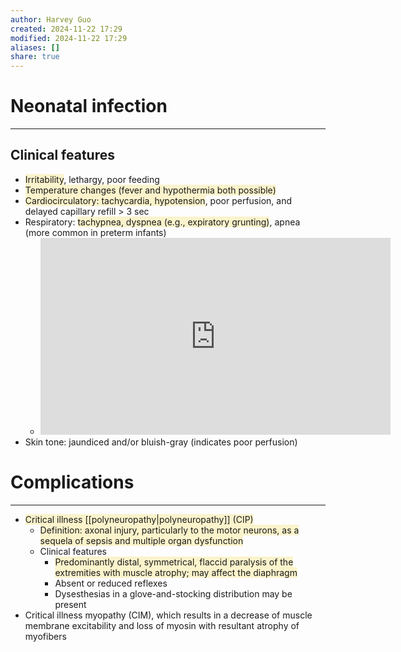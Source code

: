 ```yaml
---
author: Harvey Guo
created: 2024-11-22 17:29
modified: 2024-11-22 17:29
aliases: []
share: true
---
```

# Neonatal infection
---
## Clinical features
- <span style="background:rgba(240, 200, 0, 0.2)">Irritability</span>, lethargy, poor feeding
- <span style="background:rgba(240, 200, 0, 0.2)">Temperature changes (fever and hypothermia both possible)</span>
- <span style="background:rgba(240, 200, 0, 0.2)">Cardiocirculatory: tachycardia, hypotension</span>, poor perfusion, and delayed capillary refill > 3 sec 
- Respiratory: <span style="background:rgba(240, 200, 0, 0.2)">tachypnea, dyspnea (e.g., expiratory grunting)</span>, apnea (more common in preterm infants)
	- <iframe width="560" height="315" src="https://www.youtube.com/embed/KQTEu1mpRY8" frameborder="0" allow="accelerometer; autoplay; clipboard-write; encrypted-media; gyroscope; picture-in-picture" allowfullscreen></iframe>
- Skin tone: jaundiced and/or bluish-gray (indicates poor perfusion)
# Complications
---
- <span style="background:rgba(240, 200, 0, 0.2)">Critical illness [[polyneuropathy|polyneuropathy]] (CIP)</span>
	- <span style="background:rgba(240, 200, 0, 0.2)">Definition: axonal injury, particularly to the motor neurons, as a sequela of sepsis and multiple organ dysfunction</span>
	- Clinical features
		- <span style="background:rgba(240, 200, 0, 0.2)">Predominantly distal, symmetrical, flaccid paralysis of the extremities with muscle atrophy; may affect the diaphragm</span>
		- Absent or reduced reflexes
		- Dysesthesias in a glove-and-stocking distribution may be present
- Critical illness myopathy (CIM), which results in a decrease of muscle membrane excitability and loss of myosin with resultant atrophy of myofibers
